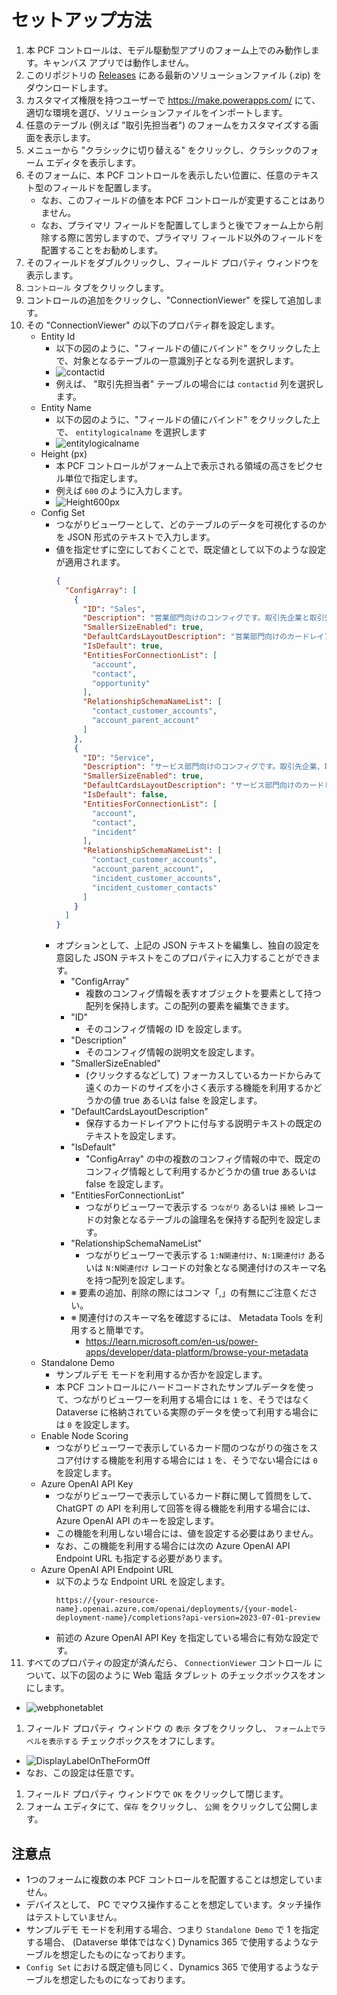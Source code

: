 # セットアップ方法

1. 本 PCF コントロールは、モデル駆動型アプリのフォーム上でのみ動作します。キャンバス アプリでは動作しません。
1. このリポジトリの [Releases](https://github.com/keijiinouehotmail/DataverseConnectionViewerPCF/releases) にある最新のソリューションファイル (.zip) をダウンロードします。
1. カスタマイズ権限を持つユーザーで <https://make.powerapps.com/> にて、適切な環境を選び、ソリューションファイルをインポートします。
1. 任意のテーブル (例えば "取引先担当者") のフォームをカスタマイズする画面を表示します。
1. メニューから "クラシックに切り替える" をクリックし、クラシックのフォーム エディタを表示します。
1. そのフォームに、本 PCF コントロールを表示したい位置に、任意のテキスト型のフィールドを配置します。  
    - なお、このフィールドの値を本 PCF コントロールが変更することはありません。  
    - なお、プライマリ フィールドを配置してしまうと後でフォーム上から削除する際に苦労しますので、プライマリ フィールド以外のフィールドを配置することをお勧めします。
1. そのフィールドをダブルクリックし、フィールド プロパティ ウィンドウを表示します。
1. `コントロール` タブをクリックします。
1. コントロールの追加をクリックし、"ConnectionViewer" を探して追加します。
1. その "ConnectionViewer" の以下のプロパティ群を設定します。
    - Entity Id
      - 以下の図のように、"フィールドの値にバインド" をクリックした上で、対象となるテーブルの一意識別子となる列を選択します。
      - ![contactid](../Images/contactid.ja.png)
      - 例えば、 "取引先担当者" テーブルの場合には `contactid` 列を選択します。
    - Entity Name
      - 以下の図のように、"フィールドの値にバインド" をクリックした上で、 `entitylogicalname` を選択します
      - ![entitylogicalname](../Images/entitylogicalname.ja.png)
    - Height (px)
      - 本 PCF コントロールがフォーム上で表示される領域の高さをピクセル単位で指定します。
      - 例えば `600` のように入力します。
      - ![Height600px](../Images/Height600px.ja.png)
    - Config Set
      - つながりビューワーとして、どのテーブルのデータを可視化するのかを JSON 形式のテキストで入力します。
      - 値を指定せずに空にしておくことで、既定値として以下のような設定が適用されます。
        ```json
        {
          "ConfigArray": [
            {
              "ID": "Sales",
              "Description": "営業部門向けのコンフィグです。取引先企業と取引先担当者、およびつながりレコードとして営業案件が対象です。",
              "SmallerSizeEnabled": true,
              "DefaultCardsLayoutDescription": "営業部門向けのカードレイアウト",
              "IsDefault": true,
              "EntitiesForConnectionList": [
                "account",
                "contact",
                "opportunity"
              ],
              "RelationshipSchemaNameList": [
                "contact_customer_accounts",
                "account_parent_account"
              ]
            },
            {
              "ID": "Service",
              "Description": "サービス部門向けのコンフィグです。取引先企業、取引先担当者およびサポート案件が対象です。",
              "SmallerSizeEnabled": true,
              "DefaultCardsLayoutDescription": "サービス部門向けのカードレイアウト",
              "IsDefault": false,
              "EntitiesForConnectionList": [
                "account",
                "contact",
                "incident"
              ],
              "RelationshipSchemaNameList": [
                "contact_customer_accounts",
                "account_parent_account",
                "incident_customer_accounts",
                "incident_customer_contacts"
              ]
            }
          ]
        }
        ```
      - オプションとして、上記の JSON テキストを編集し、独自の設定を意図した JSON テキストをこのプロパティに入力することができます。
        - "ConfigArray"
          - 複数のコンフィグ情報を表すオブジェクトを要素として持つ配列を保持します。この配列の要素を編集できます。
        - "ID"
          - そのコンフィグ情報の ID を設定します。
        - "Description"
          - そのコンフィグ情報の説明文を設定します。
        - "SmallerSizeEnabled"
          - (クリックするなどして) フォーカスしているカードからみて遠くのカードのサイズを小さく表示する機能を利用するかどうかの値 true あるいは false を設定します。
        - "DefaultCardsLayoutDescription"
          - 保存するカードレイアウトに付与する説明テキストの既定のテキストを設定します。
        - "IsDefault"
          - "ConfigArray" の中の複数のコンフィグ情報の中で、既定のコンフィグ情報として利用するかどうかの値 true あるいは false を設定します。
        - "EntitiesForConnectionList"
          - つながりビューワーで表示する `つながり` あるいは `接続` レコードの対象となるテーブルの論理名を保持する配列を設定します。
        - "RelationshipSchemaNameList"
          - つながりビューワーで表示する `1:N関連付け`、`N:1関連付け` あるいは `N:N関連付け` レコードの対象となる関連付けのスキーマ名を持つ配列を設定します。
        - ※	要素の追加、削除の際にはコンマ「,」の有無にご注意ください。
        - ※	関連付けのスキーマ名を確認するには、 Metadata Tools を利用すると簡単です。
          - <https://learn.microsoft.com/en-us/power-apps/developer/data-platform/browse-your-metadata>
    - Standalone Demo
      - サンプルデモ モードを利用するか否かを設定します。
      - 本 PCF コントロールにハードコードされたサンプルデータを使って、つながりビューワーを利用する場合には `1` を、そうではなく Dataverse に格納されている実際のデータを使って利用する場合には `0` を設定します。
    - Enable Node Scoring
      - つながりビューワーで表示しているカード間のつながりの強さをスコア付けする機能を利用する場合には `1` を、そうでない場合には `0` を設定します。
    - Azure OpenAI API Key
      - つながりビューワーで表示しているカード群に関して質問をして、 ChatGPT の API を利用して回答を得る機能を利用する場合には、Azure OpenAI API のキーを設定します。
      - この機能を利用しない場合には、値を設定する必要はありません。
      - なお、この機能を利用する場合には次の Azure OpenAI API Endpoint URL も指定する必要があります。
    - Azure OpenAI API Endpoint URL
      - 以下のような Endpoint URL を設定します。
        ```text
        https://{your-resource-name}.openai.azure.com/openai/deployments/{your-model-deployment-name}/completions?api-version=2023-07-01-preview
        ```
      - 前述の Azure OpenAI API Key を指定している場合に有効な設定です。
1. すべてのプロパティの設定が済んだら、 `ConnectionViewer` コントロール について、以下の図のように Web 電話 タブレット のチェックボックスをオンにします。
  - ![webphonetablet](../Images/webphonetablet.ja.png)
1. フィールド プロパティ ウィンドウ の `表示` タブをクリックし、 `フォーム上でラベルを表示する` チェックボックスをオフにします。
  - ![DisplayLabelOnTheFormOff](../Images/DisplayLabelOnTheFormOff.ja.png)
  - なお、この設定は任意です。
1. フィールド プロパティ ウィンドウで `OK` をクリックして閉じます。
1. フォーム エディタにて、`保存` をクリックし、 `公開` をクリックして公開します。

## 注意点
- 1つのフォームに複数の本 PCF コントロールを配置することは想定していません。
- デバイスとして、 PC でマウス操作することを想定しています。タッチ操作はテストしていません。
- サンプルデモ モードを利用する場合、つまり `Standalone Demo` で 1 を指定する場合、 (Dataverse 単体ではなく) Dynamics 365 で使用するようなテーブルを想定したものになっております。
- `Config Set` における既定値も同じく、Dynamics 365 で使用するようなテーブルを想定したものになっております。
